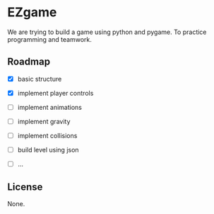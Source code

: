 # EZgame

We are trying to build a game using python and pygame. To practice programming and
teamwork.

## Roadmap

- [x] basic structure
- [x] implement player controls
- [ ] implement animations
- [ ] implement gravity
- [ ] implement collisions
- [ ] build level using json
- [ ] ...


## License

None.
